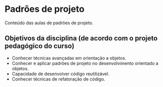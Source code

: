 # Padrões de projeto

Conteúdo das aulas de padrões de projeto.

## Objetivos da disciplina (de acordo com o projeto pedagógico do curso)

* Conhecer técnicas avançadas em orientação a objetos.
* Conhecer e aplicar padrões de projeto no desenvolvimento orientado a objetos.
* Capacidade de desenvolver código reutilizável.
* Conhecer técnicas de refatoração de código.



